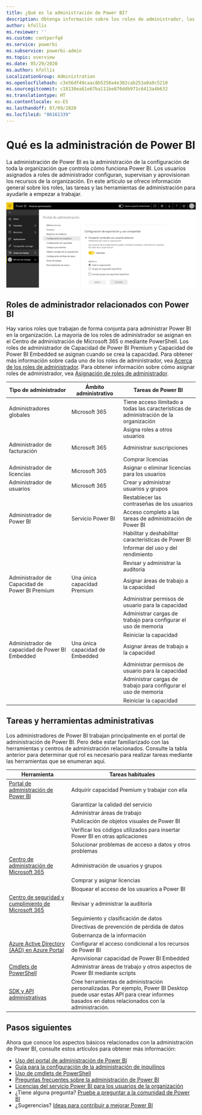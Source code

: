 ```yaml
---
title: ¿Qué es la administración de Power BI?
description: Obtenga información sobre los roles de administrador, las tareas y las herramientas que se usan para administrar Power BI.
author: kfollis
ms.reviewer: ''
ms.custom: contperfq4
ms.service: powerbi
ms.subservice: powerbi-admin
ms.topic: overview
ms.date: 05/29/2020
ms.author: kfollis
LocalizationGroup: Administration
ms.openlocfilehash: c3e56df49caac8b5250a4e382cab253a0a9c5210
ms.sourcegitcommit: c18130ea61e67ba111be870ddb971c6413a4b632
ms.translationtype: HT
ms.contentlocale: es-ES
ms.lasthandoff: 07/09/2020
ms.locfileid: "86161339"
---
```

# <a name="what-is-power-bi-administration"></a>Qué es la administración de Power BI

La administración de Power BI es la administración de la configuración de toda la organización que controla cómo funciona Power BI. Los usuarios asignados a roles de administrador configuran, supervisan y aprovisionan los recursos de la organización. En este artículo se ofrece información general sobre los roles, las tareas y las herramientas de administración para ayudarle a empezar a trabajar.

![Captura de pantalla del portal de administración de Power BI, en la que se muestra la configuración para toda la organización.](media/service-admin-administering-power-bi-in-your-organization/admin-portal.png)

## <a name="administrator-roles-related-to-power-bi"></a>Roles de administrador relacionados con Power BI

Hay varios roles que trabajan de forma conjunta para administrar Power BI en la organización. La mayoría de los roles de administrador se asignan en el Centro de administración de Microsoft 365 o mediante PowerShell. Los roles de administrador de Capacidad de Power BI Premium y Capacidad de Power BI Embedded se asignan cuando se crea la capacidad. Para obtener más información sobre cada uno de los roles de administrador, vea [Acerca de los roles de administrador](https://docs.microsoft.com/microsoft-365/admin/add-users/about-admin-roles?view=o365-worldwide). Para obtener información sobre cómo asignar roles de administrador, vea [Asignación de roles de administrador](https://docs.microsoft.com/microsoft-365/admin/add-users/assign-admin-roles?view=o365-worldwide).

| **Tipo de administrador** | **Ámbito administrativo** | **Tareas de Power BI** |
| --- | --- | --- |
| Administradores globales | Microsoft 365 | Tiene acceso ilimitado a todas las características de administración de la organización |
| | | Asigna roles a otros usuarios |
| Administrador de facturación | Microsoft 365 | Administrar suscripciones |
| | | Comprar licencias |
| Administrador de licencias | Microsoft 365 | Asignar o eliminar licencias para los usuarios |
| Administrador de usuarios | Microsoft 365 | Crear y administrar usuarios y grupos |
| | | Restablecer las contraseñas de los usuarios |
| Administrador de Power BI | Servicio Power BI | Acceso completo a las tareas de administración de Power BI|
| | | Habilitar y deshabilitar características de Power BI |
| | | Informar del uso y del rendimiento |
| | | Revisar y administrar la auditoría |
| Administrador de Capacidad de Power BI Premium | Una única capacidad Premium | Asignar áreas de trabajo a la capacidad|
| | | Administrar permisos de usuario para la capacidad |
| | | Administrar cargas de trabajo para configurar el uso de memoria |
| | | Reiniciar la capacidad |
| Administrador de capacidad de Power BI Embedded | Una única capacidad de Embedded | Asignar áreas de trabajo a la capacidad|
| | | Administrar permisos de usuario para la capacidad |
| | | Administrar cargas de trabajo para configurar el uso de memoria |
| | | Reiniciar la capacidad |

## <a name="administrative-tasks-and-tools"></a>Tareas y herramientas administrativas

Los administradores de Power BI trabajan principalmente en el portal de administración de Power BI. Pero debe estar familiarizado con las herramientas y centros de administración relacionados. Consulte la tabla anterior para determinar qué rol es necesario para realizar tareas mediante las herramientas que se enumeran aquí.

| **Herramienta** | **Tareas habituales** |
| --- | --- |
| [Portal de administración de Power BI](https://app.powerbi.com/admin-portal) | Adquirir capacidad Premium y trabajar con ella |
| | Garantizar la calidad del servicio |
| | Administrar áreas de trabajo |
| | Publicación de objetos visuales de Power BI |
| | Verificar los códigos utilizados para insertar Power BI en otras aplicaciones |
| | Solucionar problemas de acceso a datos y otros problemas |
| [Centro de administración de Microsoft 365](https://admin.microsoft.com) | Administración de usuarios y grupos |
| | Comprar y asignar licencias |
| | Bloquear el acceso de los usuarios a Power BI |
| [Centro de seguridad y cumplimiento de Microsoft 365](https://protection.office.com) | Revisar y administrar la auditoría |
| | Seguimiento y clasificación de datos |
| | Directivas de prevención de pérdida de datos |
| | Gobernanza de la información |
| [Azure Active Directory (AAD) en Azure Portal](https://aad.portal.azure.com) | Configurar el acceso condicional a los recursos de Power BI |
| | Aprovisionar capacidad de Power BI Embedded |
| [Cmdlets de PowerShell](https://docs.microsoft.com/powershell/power-bi/overview) | Administrar áreas de trabajo y otros aspectos de Power BI mediante scripts |
| [SDK y API administrativas](service-admin-reference.md) | Cree herramientas de administración personalizadas. Por ejemplo, Power BI Desktop puede usar estas API para crear informes basados en datos relacionados con la administración. |

## <a name="next-steps"></a>Pasos siguientes

Ahora que conoce los aspectos básicos relacionados con la administración de Power BI, consulte estos artículos para obtener más información:

- [Uso del portal de administración de Power BI](service-admin-portal.md)
- [Guía para la configuración de la administración de inquilinos](../guidance/admin-tenant-settings.md)
- [Uso de cmdlets de PowerShell](https://docs.microsoft.com/powershell/power-bi/overview)
- [Preguntas frecuentes sobre la administración de Power BI](service-admin-faq.md)
- [Licencias del servicio Power BI para los usuarios de la organización](service-admin-licensing-organization.md)
- ¿Tiene alguna pregunta? [Pruebe a preguntar a la comunidad de Power BI](https://community.powerbi.com/)
- ¿Sugerencias? [Ideas para contribuir a mejorar Power BI](https://ideas.powerbi.com/)
